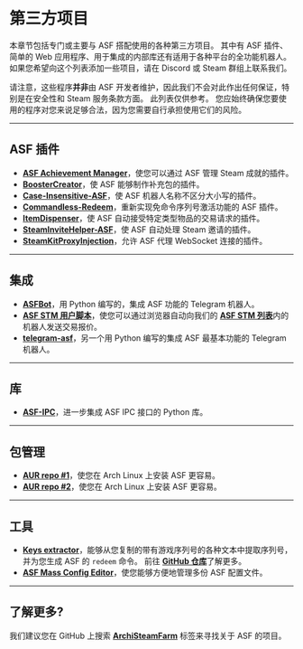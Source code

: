 # 第三方项目

本章节包括专门或主要与 ASF 搭配使用的各种第三方项目。 其中有 ASF 插件、简单的 Web 应用程序、用于集成的内部库还有适用于各种平台的全功能机器人。 如果您希望向这个列表添加一些项目，请在 Discord 或 Steam 群组上联系我们。

请注意，这些程序**并非**由 ASF 开发者维护，因此我们不会对此作出任何保证，特别是在安全性和 Steam 服务条款方面。 此列表仅供参考。 您应始终确保您要使用的程序对您来说足够合法，因为您需要自行承担使用它们的风险。

* * *

## ASF 插件

- **[ASF Achievement Manager](https://github.com/Ryzhehvost/ASF-Achievement-Manager)**，使您可以通过 ASF 管理 Steam 成就的插件。
- **[BoosterCreator](https://github.com/Ryzhehvost/BoosterCreator)**，使 ASF 能够制作补充包的插件。
- **[Case-Insensitive-ASF](https://github.com/Ryzhehvost/Case-Insensitive-ASF)**，使 ASF 机器人名称不区分大小写的插件。
- **[Commandless-Redeem](https://github.com/Ryzhehvost/Commandless-Redeem)**，重新实现免命令序列号激活功能的 ASF 插件。
- **[ItemDispenser](https://github.com/Ryzhehvost/ItemDispenser)**，使 ASF 自动接受特定类型物品的交易请求的插件。
- **[SteamInviteHelper-ASF](https://github.com/1461748123/SteamInviteHelper-ASF)**，使 ASF 自动处理 Steam 邀请的插件。
- **[SteamKitProxyInjection](https://github.com/Vital7/SteamKitProxyInjection)**，允许 ASF 代理 WebSocket 连接的插件。

* * *

## 集成

- **[ASFBot](https://github.com/dmcallejo/ASFBot)**，用 Python 编写的，集成 ASF 功能的 Telegram 机器人。
- **[ASF STM 用户脚本](https://greasyfork.org/zh-CN/scripts/404754-asf-stm)**，使您可以通过浏览器自动向我们的 **[ASF STM 列表](https://github.com/JustArchiNET/ArchiSteamFarm/wiki/Statistics-zh-CN#公共-asf-stm-列表)**&#8203;内的机器人发送交易报价。
- **[telegram-asf](https://github.com/deluxghost/telegram-asf)**，另一个用 Python 编写的集成 ASF 最基本功能的 Telegram 机器人。

* * *

## 库

- **[ASF-IPC](https://github.com/deluxghost/ASF_IPC)**，进一步集成 ASF IPC 接口的 Python 库。

* * *

## 包管理

- **[AUR repo #1](https://aur.archlinux.org/packages/asf)**，使您在 Arch Linux 上安装 ASF 更容易。
- **[AUR repo #2](https://aur.archlinux.org/packages/archisteamfarm-bin)**，使您在 Arch Linux 上安装 ASF 更容易。

* * *

## 工具

- **[Keys extractor](https://ske.xpixv.com)**，能够从您复制的带有游戏序列号的各种文本中提取序列号，并为您生成 ASF 的 `redeem` 命令。 前往 **[GitHub 仓库](https://github.com/PixvIO/SKE)**&#8203;了解更多。
- **[ASF Mass Config Editor](https://github.com/genesix-eu/ASF_MCE)**，使您能够方便地管理多份 ASF 配置文件。

* * *

## 了解更多?

我们建议您在 GitHub 上搜索 **[ArchiSteamFarm](https://github.com/topics/archisteamfarm)** 标签来寻找关于 ASF 的项目。